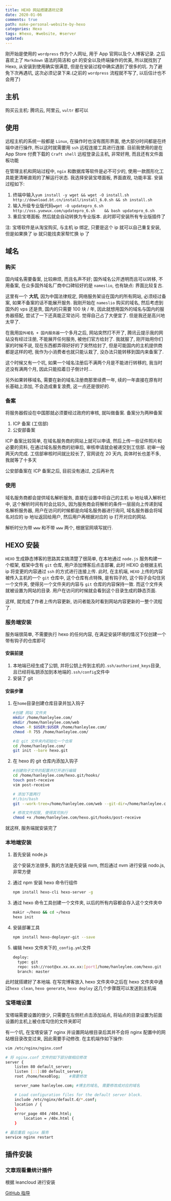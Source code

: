 ```yaml
---
title: HEXO 网站搭建遇坑记录
date: 2020-01-06
comments: true
path: make-personal-website-by-hexo
categories: Hexo
tags: ⦿hexo, ⦿website, ⦿server
updated:
---
```


刚开始是使用的 `wordpress` 作为个人网址, 用于 App 官网以及个人博客记录. 之后喜欢上了 `Markdown` 语法的简洁和 git 的安全以及终端操作的优美, 所以就找到了 Hexo, 从安装到使用确实很满意, 但是在安装过程中确实遇到了很多的坑. 为了避免下次再遇坑, 这次必须记录下来.(之前的 `wordpress` 流程就不写了, 以后估计也不会用了)

<!-- more -->

## 主机

购买云主机: 腾讯云, 阿里云, `vultr` 都可以

## 使用

远程主机的系统一般都是 `Linux`, 在操作时也没有图形界面, 绝大部分时间都是在终端中进行操作, 所以这时就需要用 `ssh` 远程连接工具进行连接.  目前我使用的是在 App Store 付费下载的 `Craft shell` 远程登录云主机, 非常好用, 而且还有文件面板功能

在管理主机和网站过程中, `ngix` 和数据库等软件是必不可少的, 使用一款图形化工具能更清晰直观的了解运行状态. 我选择安装宝塔面板, 界面直观, 功能丰富.  安装过程如下:

1. 终端中输入`yum install -y wget && wget -O install.sh http://download.bt.cn/install/install_6.0.sh && sh install.sh`
2. 输入升级专业版代码`wget -O updatepro_6.sh    http://oss.yuewux.com/updatepro_6.sh    && bash updatepro_6.sh`
3. 重启宝塔面板. 然后就会自动转换为专业版本. 此时即可安装所有专业版插件了

注: 宝塔软件是从淘宝购买, 与主机 ip 绑定, 只要是这个 ip 就可以自己重复安装, 但是如果换了 ip 就只能找卖家帮忙换 ip 了

## 域名

### 购买

国内域名需要备案, 比较麻烦, 而且名声不好; 国外域名公开透明而且可以转移, 不用备案, 在众多国外域名厂商中口碑较好的是 `nameslio`, 也有缺点: 界面比较复古.

这里有一个 **大坑**, 因为中国法律规定, 网络服务架设在国内的所有网站, 必须经过备案, 如果不备案的话不能展开服务. 我刚开始在 `nameslio` 购买的域名, 然后考虑到国外的 vps 还是贵, 国内的只需要 100 块 / 年, 因此就想用国外的域名与国内的服务器搭配, 尝试了一下还真能正常访问. 觉得自己占了大便宜了.  但是我还是高兴地太早了.

在我用`国外域名 + 国内服务器`一个多月之后, 网站突然打不开了, 腾讯云提示我的网站没有经过注册, 不能展开任何服务, 被他们官方给封了. 我就服了, 刚开始用你们家的时候不说, 现在东西都弄得好好的了突然给封了, 但是可能国内的主机提供商都是这样的吧, 我作为小消费者也就只能认栽了, 没办法只能转移到国内来备案了.

这个时候又有一个坑, 如果一个域名注册后不满两个月是不能进行转移的, 我当时还没有满两个月, 因此只能掐着日子倒计时...

另外如果转移域名, 需要在新的域名注册商那里续费一年, 续的一年直接在原有时长基础上添加, 不会造成重复浪费, 这一点还是很好的.

### 备案

将服务器假设在中国那就必须要经过政府的审核, 就叫做备案. 备案分为两种备案

1. ICP 备案 (工信部)
2. 公安部备案

ICP 备案比较简单, 在域名服务商的网站上就可以申请, 然后上传一些证件照片和必要的资料, 在通过域名服务商的初审后, 审核申请就会被递交到工信部.  初审一般两天内完成. 工信部审核时间就比较长了, 官网说在 20 天内, 具体时长也差不多, 我就等了十多天

公安部备案在 ICP 备案之后, 目前没有通过, 之后再补充

### 使用

域名服务商都会提供域名解析服务, 直接在设置中将自己的主机 ip 地址填入解析栏中, 这个解析时间有时会比较久, 因为服务商会将解析的条件一层层向上传递到域名解析服务器, 用户在访问的时候都是向域名服务器进行询问, 域名服务器会将域名对应的 ip 地址返回给用户, 然后用户再根据对应的 ip 打开对应的网站.

解析时分为带 `www` 和不带 `www` 两个, 根据官网填写就行.

## HEXO 安装

`HEXO` 生成静态博客的思路其实搞清楚了很简单, 在本地通过 `node.js` 服务构建一个框架, 框架中含有 `git` 仓库, 用户添加博客后点击部署, 此时 HEXO 会根据主机 ip 将变更的内容通过 `ssh` 的方式进行连接上传. 此时, 在主机端, `HEXO` 上传的内容被传入主机的一个 `git` 仓库中, 这个仓库有点特殊, 是有钩子的, 这个钩子会勾住另一个文件夹, 使得另一个文件夹的内容与 `git` 仓库的内容保持一致. 而这个文件夹就被设置为网站的目录.  用户在访问的时候就会看到这个目录生成的静态页面.

这样, 就完成了作者上传内容更新, 访问者能及时看到网站内容更新的一整个流程了.

### 服务端安装

服务端很简单, 不需要执行 hexo 的任何内容, 在满足安装环境的情况下仅创建一个带有钩子的仓库即可

#### 安装前提

1. 本地端已经生成了公钥, 并将公钥上传到主机的`.ssh/authorized_keys`目录, 且已经将私钥添加到本地端的`.ssh/config`文件中
2. 安装了 git

#### 安装步骤

1. 在`home`目录创建仓库目录并加入钩子

    ```bash
    #创建 网站 文件夹
    mkdir /home/hanleylee.com/
    mkdir /home/hanleylee.com/web
    chown -R $USER:$USER /home/hanleylee.com/
    chmod -R 755 /home/hanleylee.com/

    #在 git 文件夹内初始化一个仓库
    cd /home/hanleylee.com/
    git init --bare hexo.git
    ```

2. 在 hexo 的 git 仓库内添加入钩子

    ```bash
    #创建钩子文件的配置并打开进行编辑
    cd /home/hanleylee.com/hexo.git/hooks/
    touch post-receive
    vim post-receive

    # 添加下面两行
    #!/bin/bash
    git --work-tree=/home/hanleylee.com/web --git-dir=/home/hanleylee.com/hexo.git checkout -f

    # 修改文件权限, 使得其可执行
    chmod +x /home/hanleylee.com/hexo.git/hooks/post-receive
    ```

就这样, 服务端就安装完了

### 本地端安装

1. 首先安装 node.js

    这个安装方法很多, 我的方法是先安装 nvm, 然后通过 nvm 进行安装 nodo.js, 非常方便

2. 通过 npm 安装 hexo 命令行组件

    ```bash
    npm install hexo-cli hexo-server -g
    ```

3. 通过 hexo 命令工具创建一个文件夹, 以后的所有内容都会存入这个文件夹中

    ```bash
    makir ~/hexo && cd ~/hexo
    hexo init
    ```

4. 安装部署工具

    ```bash
    npm install hexo-deployer-git --save
    ```

5. 编辑 hexo 文件夹下的`_config.yml`文件

    ```bash
    deploy:
      type: git
      repo: ssh://root@xx.xx.xx.xx:[port]/home/hanleylee.com/hexo.git  //xx.xx.xx.xx 为服务器地址, port 为服务器端口
      branch: master
    ```

此时就搭建好了本地端. 在写完博客放入 hexo 文件夹中之后在 hexo 文件夹中通过`hexo clean`, `hexo generate`, `hexo deploy` 这几个步骤既可以发送到主机端

### 宝塔端设置

宝塔端需要设置的很少, 只需要在左侧栏点击添加站点, 将站点的目录设置为前面设置的主机上被仓库勾住的文件夹即可

有一个坑, 在宝塔安装了 nginx 并设置网站根目录后其并不会将 nginx 配置中的网站根目录改变过来, 因此需要手动修改. 在主机端作如下操作:

```bash
vim /etc/nginx/nginx.conf

# 将 nginx.conf 文件的如下部分做相应修改
server {
    listen 80 default_server;
    listen [::]:80 default_server;
    root /home/hexoBlog;    #需要修改

    server_name hanleylee.com; #博主的域名, 需要修改成对应的域名

    # Load configuration files for the default server block.
    include /etc/nginx/default.d/*.conf;
    location / {
    }
    error_page 404 /404.html;
        location = /40x.html {
    }

# 最后重启 nginx 服务
service nginx restart
```

## 插件安装

### 文章观看量统计插件

根据 leancloud 进行安装

[GitHub 指导](https://github.com/theme-next/hexo-theme-next/blob/master/docs/zh-CN/LEANCLOUD-COUNTER-SECURITY.md)
